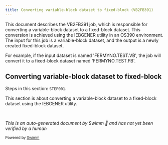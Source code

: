 ```yaml
---
title: Converting variable-block dataset to fixed-block (VB2FB391)
---
```

This document describes the VB2FB391 job, which is responsible for converting a variable-block dataset to a fixed-block dataset. This conversion is achieved using the IEBGENER utility in an OS390 environment. The input for this job is a variable-block dataset, and the output is a newly created fixed-block dataset.

For example, if the input dataset is named 'FERMYNO.TEST.VB', the job will convert it to a fixed-block dataset named 'FERMYNO.TEST.FB'.

## Converting variable-block dataset to fixed-block

Steps in this section: `STEP001`.

This section is about converting a variable-block dataset to a fixed-block dataset using the IEBGENER utility.

&nbsp;

*This is an auto-generated document by Swimm 🌊 and has not yet been verified by a human*

<SwmMeta version="3.0.0" repo-id="Z2l0aHViJTNBJTNBbWFpbmZyYW1lJTNBJTNBU3dpbW0tRGVtbw==" repo-name="mainframe"><sup>Powered by [Swimm](/)</sup></SwmMeta>
